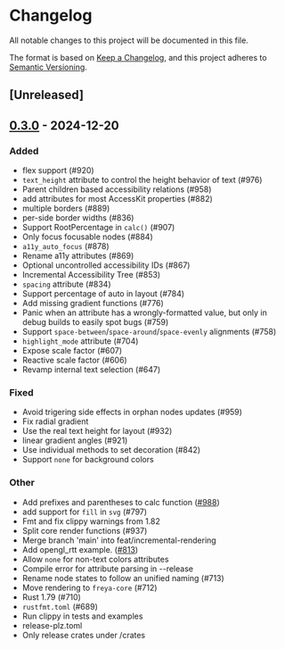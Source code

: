 # Changelog

All notable changes to this project will be documented in this file.

The format is based on [Keep a Changelog](https://keepachangelog.com/en/1.0.0/),
and this project adheres to [Semantic Versioning](https://semver.org/spec/v2.0.0.html).

## [Unreleased]

## [0.3.0](https://github.com/RobertasJ/freya/compare/freya-node-state-v0.2.1...freya-node-state-v0.3.0) - 2024-12-20

### Added

- flex support (#920)
- `text_height` attribute to control the height behavior of text (#976)
- Parent children based accessibility relations (#958)
- add attributes for most AccessKit properties (#882)
- multiple borders (#889)
- per-side border widths (#836)
- Support RootPercentage in `calc()` (#907)
- Only focus focusable nodes (#884)
- `a11y_auto_focus` (#878)
- Rename a11y attributes (#869)
- Optional uncontrolled accessibility IDs (#867)
- Incremental Accessibility Tree (#853)
- `spacing` attribute (#834)
- Support percentage of auto in layout (#784)
- Add missing gradient functions (#776)
- Panic when an attribute has a wrongly-formatted value, but only in debug builds to easily spot bugs (#759)
- Support `space-between`/`space-around`/`space-evenly` alignments (#758)
- `highlight_mode` attribute (#704)
- Expose scale factor (#607)
- Reactive scale factor (#606)
- Revamp internal text selection (#647)

### Fixed

- Avoid trigering side effects in orphan nodes updates (#959)
- Fix radial gradient
- Use the real text height for layout (#932)
- linear gradient angles (#921)
- Use individual methods to set decoration (#842)
- Support `none` for background colors

### Other

- Add prefixes and parentheses to calc function ([#988](https://github.com/RobertasJ/freya/pull/988))
- add support for `fill` in `svg` (#797)
- Fmt and fix clippy warnings from 1.82
- Split core render functions (#937)
- Merge branch 'main' into feat/incremental-rendering
- Add opengl_rtt example. ([#813](https://github.com/RobertasJ/freya/pull/813))
- Allow `none` for non-text colors attributes
- Compile error for attribute parsing in --release
- Rename node states to follow an unified naming (#713)
- Move rendering to `freya-core` (#712)
- Rust 1.79 (#710)
- `rustfmt.toml` (#689)
- Run clippy in tests and examples
- release-plz.toml
- Only release crates under /crates
